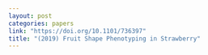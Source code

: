 ```yaml
---
layout: post
categories: papers
link: "https://doi.org/10.1101/736397"
title: "(2019) Fruit Shape Phenotyping in Strawberry"
---
```

